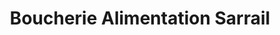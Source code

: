 ---
title: "Boucherie Alimentation Sarrail"
url: /lunel/boucherie-alimentation-sarrail/
shop: commodité
---